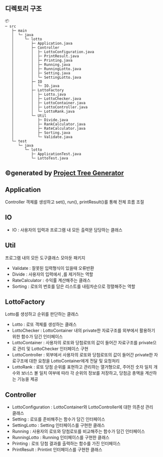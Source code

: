 ## 디렉토리 구조
```
📦 
─ src
   ├─ main
   │  └─ java
   │     └─ lotto
   │        ├─ Application.java
   │        ├─ Controller
   │        │  ├─ LottoConfiguration.java
   │        │  ├─ PrintResult.java
   │        │  ├─ Printing.java
   │        │  ├─ Running.java
   │        │  ├─ RunningLotto.java
   │        │  ├─ Setting.java
   │        │  └─ SettingLotto.java
   │        ├─ IO
   │        │  └─ IO.java
   │        ├─ LottoFactory
   │        │  ├─ Lotto.java
   │        │  ├─ LottoChecker.java
   │        │  ├─ LottoContainer.java
   │        │  ├─ LottoController.java
   │        │  └─ LottoRank.java
   │        └─ Util
   │           ├─ Divide.java
   │           ├─ RankCalculator.java
   │           ├─ RateCalculator.java
   │           ├─ Sorting.java
   │           └─ Validate.java
   └─ test
      └─ java
         └─ lotto
            ├─ ApplicationTest.java
            └─ LottoTest.java
```
©generated by [Project Tree Generator](https://woochanleee.github.io/project-tree-generator)
---
## Application  
Controller 객체를 생성하고 set(), run(), printResult()를 통해 전체 흐름 조절

## IO
* IO : 사용자의 입력과 프로그램 내 모든 출력문 담당하는 클래스

## Util
프로그램 내의 모든 도구클래스 모아둔 패키지
* Validate : 잘못된 입력형식이 있을때 오류반환
* Divide : 사용자의 입력에서 ,를 제거하는 역할
* RateCalculator : 수익률 계산해주는 클래스
* Sorting : 로또의 번호를 담은 리스트를 내림차순으로 정렬해주는 역할

## LottoFactory
Lotto를 생성하고 순위를 판단하는 클래스
* Lotto : 로또 객체를 생성하는 클래스
* LottoChecker : LottoContainer 내의 private한 자료구조를 외부에서 활용하기 위한 함수가 담긴 인터페이스
* LottoContainer : 사용자의 로또와 당첨로또의 값이 들어간 자료구조를 private으로 관리 및 LottoChecker 인터페이스 구현
* LottoController : 외부에서 사용자의 로또와 당첨로또의 값이 들어간 private한 자료구조에 대한 요청을 LottoContainer에게 전달 및 요청처리
* LottoRank : 로또 당첨 순위를 표현하고 관리하는 열거형으로, 주어진 숫자 일치 개수와 보너스 볼 일치 여부에 따라 각 순위의 정보를 저장하고, 당첨금 총액을 계산하는 기능을 제공

## Controller
* LottoConfiguration : LottoContainer와 LottoController에 대한 의존성 관리 클래스
* Setting : 로또를 준비해주는 함수가 담긴 인터페이스
* SettingLotto : Setting 인터페이스를 구현한 클래스
* Running : 사용자의 로또와 당첨로또를 비교해주는 함수가 담긴 인터페이스
* RunningLotto : Running 인터페이스를 구현한 클래스
* Printing : 로또 당첨 결과를 출력하는 함수를 가진 인터페이스
* PrintResult : Printint 인터페이스를 구현한 클래스




